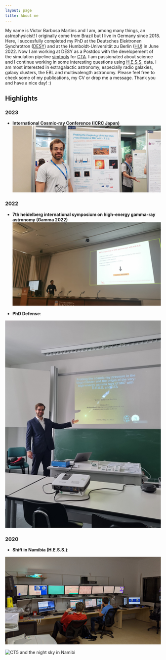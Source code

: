 ```yaml
---
layout: page
title: About me
---
```


My name is Victor Barbosa Martins and I am, among many things, an astrophysicist! I originally come from Brazil but I live in Germany since 2018. 
Here, I succesfully completed my PhD at the Deutsches Elektronen Synchrotron ([DESY](https://www.desy.de/)) and at the Humboldt-Universität zu Berlin ([HU](https://www.hu-berlin.de/de)) in June 2022. Now I am working at DESY as a Postdoc with the developement of the simulation pipeline [simtools](https://github.com/gammasim/simtools) for [CTA](https://www.cta-observatory.org/). I am passionated about science and I continue working in some interesting questions using [H.E.S.S.](https://www.mpi-hd.mpg.de/HESS/) data. I am most interested in extragalactic astronomy, especially radio galaxies, galaxy clusters, the EBL and multiwalength astronomy. Please feel free to check some of my publications, my CV or drop me a message. Thank you and have a nice day! :)

## Highlights

### 2023
- **International Cosmic-ray Conference (ICRC Japan)**
![Presenting my poster](icrc.jpg)

### 2022

- **7th heidelberg international symposium on high-energy gamma-ray astronomy (Gamma 2022)**
![My talk at the conference](gamma.jpg)

- **PhD Defense**:
  
![Before the defense](defense.jpg)

### 2020

- **Shift in Namibia (H.E.S.S.)**:
  
![In the control room](shift.jpg)

![CT5 and the night sky in Namibi](CT5.jpg)
